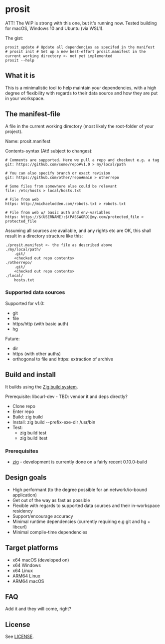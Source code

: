 # prosit

ATT! The WIP is strong with this one, but it's running now. Tested building for macOS, Windows 10 and Ubuntu (via WSL1).

The gist:

    prosit update # Update all dependencies as specifed in the manifest
    # prosit init # Set up a new best-effort prosit.manifest in the current working directory <- not yet implemented
    prosit --help


## What it is

This is a minimalistic tool to help maintain your dependencies, with a high degree of flexibility with regards to their data source and how they are put in your workspace.

## The manifest-file 

A file in the current working directory (most likely the root-folder of your project). 

Name: prosit.manifest

Contents-syntax (Att! subject to changes):

    # Comments are supported. Here we pull a repo and checkout e.g. a tag
    git: https://github.com/some/repo#v1.0 > my/local/path

    # You can also specify branch or exact revision
    git: https://github.com/other/repo#main > otherrepo

    # Some files from somewhere else could be relevant
    file: /etc/hosts > local/hosts.txt

    # File from web
    https: http://michaelodden.com/robots.txt > robots.txt

    # File from web w/ basic auth and env-variables
    https: https://$(USERNAME):$(PASSWORD)@my.com/protected_file > protected_file

Assuming all sources are available, and any rights etc are OK, this shall result in a directory structure like this:

    ./prosit.manifest <- the file as described above
    ./my/local/path/
        .git/
        <checked out repo contents>
    ./otherrepo/
        .git/
        <checked out repo contents>
    ./local/
        hosts.txt

### Supported data sources

Supported for v1.0:
* git
* file
* https/http (with basic auth)
* hg

Future:
* dir
* https (with other auths)
* orthogonal to file and https: extraction of archive


## Build and install

It builds using the [Zig build system](https://ziglang.org/learn/overview/#zig-build-system).

Prerequisite: libcurl-dev - TBD: vendor it and deps directly?

* Clone repo
* Enter repo
* Build: zig build
* Install: zig build --prefix-exe-dir /usr/bin 
* Test:
  * zig build test
  * zig build itest


### Prerequisites

* [zig](https://ziglang.org/) - development is currently done on a fairly recent 0.10.0-build

## Design goals

* High performant (to the degree possible for an network/io-bound application)
* Get out of the way as fast as possible
* Flexible with regards to supported data sources and their in-workspace residency
* Support/encourage accuracy
* Minimal runtime dependencies (currently requiring e.g git and hg + libcurl)
* Minimal compile-time dependencies

## Target platforms

* x64 macOS (developed on)
* x64 Windows
* x64 Linux
* ARM64 Linux
* ARM64 macOS

## FAQ

Add it and they will come, right?


## License

See [LICENSE](LICENSE).
